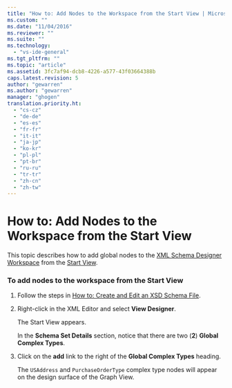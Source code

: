```yaml
---
title: "How to: Add Nodes to the Workspace from the Start View | Microsoft Docs"
ms.custom: ""
ms.date: "11/04/2016"
ms.reviewer: ""
ms.suite: ""
ms.technology: 
  - "vs-ide-general"
ms.tgt_pltfrm: ""
ms.topic: "article"
ms.assetid: 3fc7af94-dcb8-4226-a577-43f03664388b
caps.latest.revision: 5
author: "gewarren"
ms.author: "gewarren"
manager: "ghogen"
translation.priority.ht: 
  - "cs-cz"
  - "de-de"
  - "es-es"
  - "fr-fr"
  - "it-it"
  - "ja-jp"
  - "ko-kr"
  - "pl-pl"
  - "pt-br"
  - "ru-ru"
  - "tr-tr"
  - "zh-cn"
  - "zh-tw"
---
```

# How to: Add Nodes to the Workspace from the Start View
This topic describes how to add global nodes to the [XML Schema Designer Workspace](../xml-tools/xml-schema-designer-workspace.md) from the [Start View](../xml-tools/start-view.md).  
  
### To add nodes to the workspace from the Start View  
  
1.  Follow the steps in [How to: Create and Edit an XSD Schema File](../xml-tools/how-to-create-and-edit-an-xsd-schema-file.md).  
  
2.  Right-click in the XML Editor and select **View Designer**.  
  
     The Start View appears.  
  
     In the **Schema Set Details** section, notice that there are two (**2**) **Global Complex Types**.  
  
3.  Click on the **add** link to the right of the **Global Complex Types** heading.  
  
     The `USAddress` and `PurchaseOrderType` complex type nodes will appear on the design surface of the Graph View.